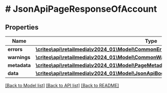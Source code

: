 # # JsonApiPageResponseOfAccount

## Properties

Name | Type | Description | Notes
------------ | ------------- | ------------- | -------------
**errors** | [**\criteo\api\retailmedia\v2024_01\Model\CommonError[]**](CommonError.md) |  | [optional]
**warnings** | [**\criteo\api\retailmedia\v2024_01\Model\CommonWarning[]**](CommonWarning.md) |  | [optional]
**metadata** | [**\criteo\api\retailmedia\v2024_01\Model\PageMetadata**](PageMetadata.md) |  | [optional]
**data** | [**\criteo\api\retailmedia\v2024_01\Model\JsonApiBodyWithIdOfInt64AndAccountAndAccount[]**](JsonApiBodyWithIdOfInt64AndAccountAndAccount.md) |  |

[[Back to Model list]](../../README.md#models) [[Back to API list]](../../README.md#endpoints) [[Back to README]](../../README.md)
